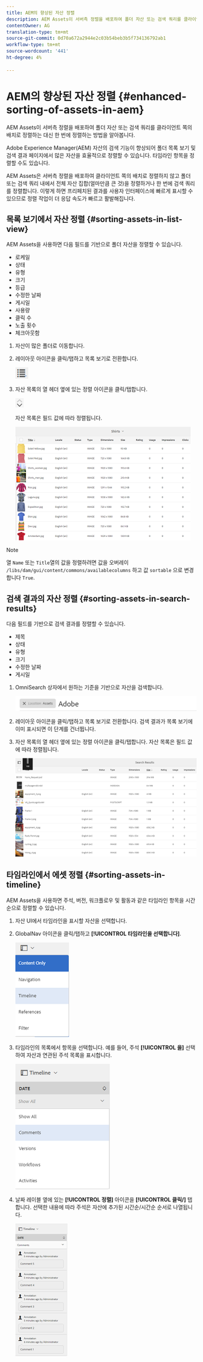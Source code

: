 ```yaml
---
title: AEM의 향상된 자산 정렬
description: AEM Assets이 서버측 정렬을 배포하여 폴더 자산 또는 검색 쿼리를 클라이언트 쪽의 배치로 정렬하는 대신 한 번에 정렬하는 방법을 알아봅니다.
contentOwner: AG
translation-type: tm+mt
source-git-commit: 0d70a672a2944e2c03b54beb3b5f734136792ab1
workflow-type: tm+mt
source-wordcount: '441'
ht-degree: 4%

---
```



# AEM의 향상된 자산 정렬 {#enhanced-sorting-of-assets-in-aem}

AEM Assets이 서버측 정렬을 배포하여 폴더 자산 또는 검색 쿼리를 클라이언트 쪽의 배치로 정렬하는 대신 한 번에 정렬하는 방법을 알아봅니다.

Adobe Experience Manager(AEM) 자산의 검색 기능이 향상되어 폴더 목록 보기 및 검색 결과 페이지에서 많은 자산을 효율적으로 정렬할 수 있습니다. 타임라인 항목을 정렬할 수도 있습니다.

AEM Assets은 서버측 정렬을 배포하여 클라이언트 쪽의 배치로 정렬하지 않고 폴더 또는 검색 쿼리 내에서 전체 자산 집합(얼마만큼 큰 것)을 정렬하거나 한 번에 검색 쿼리를 정렬합니다. 이렇게 하면 프리페치된 결과를 사용자 인터페이스에 빠르게 표시할 수 있으므로 정렬 작업이 더 응답 속도가 빠르고 활발해집니다.

## 목록 보기에서 자산 정렬 {#sorting-assets-in-list-view}

AEM Assets을 사용하면 다음 필드를 기반으로 폴더 자산을 정렬할 수 있습니다.

* 로케일
* 상태
* 유형
* 크기
* 등급
* 수정한 날짜
* 게시일
* 사용량
* 클릭 수
* 노출 횟수
* 체크아웃함

1. 자산이 많은 폴더로 이동합니다.
1. 레이아웃 아이콘을 클릭/탭하고 목록 보기로 전환합니다.

   ![chlimage_1-394](assets/chlimage_1-394.png)

1. 자산 목록의 열 헤더 옆에 있는 정렬 아이콘을 클릭/탭합니다.

   ![chlimage_1-395](assets/chlimage_1-395.png)

   자산 목록은 필드 값에 따라 정렬됩니다.

   ![chlimage_1-396](assets/chlimage_1-396.png)

>[!NOTE]
>
>열 `Name` 또는 `Title`열의 값을 정렬하려면 값을 오버레이 `/libs/dam/gui/content/commons/availablecolumns` 하고 값 `sortable` 으로 변경합니다 `True`.

## 검색 결과의 자산 정렬 {#sorting-assets-in-search-results}

다음 필드를 기반으로 검색 결과를 정렬할 수 있습니다.

* 제목
* 상태
* 유형
* 크기
* 수정한 날짜
* 게시일

1. OmniSearch 상자에서 원하는 기준을 기반으로 자산을 검색합니다.

   ![chlimage_1-397](assets/chlimage_1-397.png)

1. 레이아웃 아이콘을 클릭/탭하고 목록 보기로 전환합니다. 검색 결과가 목록 보기에 이미 표시되면 이 단계를 건너뜁니다.
1. 자산 목록의 열 헤더 옆에 있는 정렬 아이콘을 클릭/탭합니다. 자산 목록은 필드 값에 따라 정렬됩니다.

   ![chlimage_1-398](assets/chlimage_1-398.png)

## 타임라인에서 에셋 정렬 {#sorting-assets-in-timeline}

AEM Assets을 사용하면 주석, 버전, 워크플로우 및 활동과 같은 타임라인 항목을 시간순으로 정렬할 수 있습니다.

1. 자산 UI에서 타임라인을 표시할 자산을 선택합니다.
1. GlobalNav 아이콘을 클릭/탭하고 **[!UICONTROL 타임라인을 선택합니다]**.

   ![chlimage_1-399](assets/chlimage_1-399.png)

1. 타임라인의 목록에서 항목을 선택합니다. 예를 들어, 주석 **[!UICONTROL 을]** 선택하여 자산과 연관된 주석 목록을 표시합니다.

   ![chlimage_1-400](assets/chlimage_1-400.png)

1. 날짜 레이블 옆에 있는 **[!UICONTROL 정렬]** 아이콘을 **[!UICONTROL 클릭/]** 탭합니다. 선택한 내용에 따라 주석은 자산에 추가된 시간순/시간순 순서로 나열됩니다.

   ![chlimage_1-401](assets/chlimage_1-401.png)

